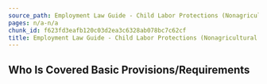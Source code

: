 ```yaml
---
source_path: Employment Law Guide - Child Labor Protections (Nonagricultural Work).md
pages: n/a-n/a
chunk_id: f623fd3eafb120c03d2ea3c6328ab078bc7c62cf
title: Employment Law Guide - Child Labor Protections (Nonagricultural Work)
---
```

## Who Is Covered Basic Provisions/Requirements
